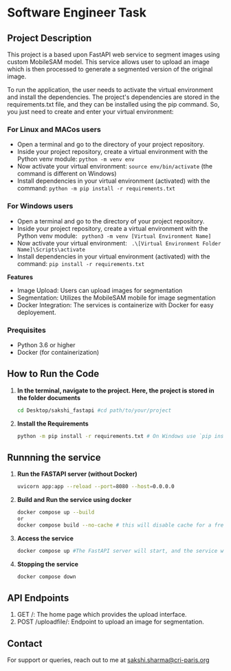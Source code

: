 # Software Engineer Task


## Project Description
This project is a based upon FastAPI web service to segment images using custom MobileSAM model. This service allows user to upload an image which is then processed to generate a segmented version of the original image.
 
To run the application, the user needs to activate the virtual environment and install the dependencies.
The project's dependencies are stored in the requirements.txt file, and they can be installed using the pip command.
So, you just need to create and enter your virtual environment:


### For Linux and MACos users
- Open a terminal and go to the directory of your project repository.
- Inside your project repository, create a virtual environment with the Python venv module:
``` python -m venv env ```
- Now activate your virtual environment:
```source env/bin/activate```
(the command is different on Windows)
- Install dependencies in your virtual environment (activated) with the command:
```python -m pip install -r requirements.txt```

### For Windows users
- Open a terminal and go to the directory of your project repository.
- Inside your project repository, create a virtual environment with the Python venv module:
``` python3 -m venv [Virtual Environment Name]```
- Now activate your virtual environment:
``` .\[Virtual Environment Folder Name]\Scripts\activate```
- Install dependencies in your virtual environment (activated) with the command:
```pip install -r requirements.txt```

**Features**
- Image Upload: Users can upload images for segmentation
- Segmentation: Utilizes the MobileSAM mobile for image segmentation
- Docker Integration: The services is containerize with Docker for easy deployement.


### Prequisites
- Python 3.6 or higher
- Docker (for containerization)


## How to Run the Code

1. **In the terminal, navigate to the project. Here, the project is stored in the folder documents**

    ```bash
    cd Desktop/sakshi_fastapi #cd path/to/your/project

    ```

2. **Install the Requirements**

    ```bash
    python -m pip install -r requirements.txt # On Windows use `pip install -r requirements.txt`

    ```

## Runnning the service

1. **Run the FASTAPI server (without Docker)**

    ```bash
    uvicorn app:app --reload --port=8080 --host=0.0.0.0
    ```
2. **Build and Run the service using docker**
    ```bash
    docker compose up --build
    or 
    docker compose build --no-cache # this will disable cache for a fresh image
    ```

3. **Access the service**
    ```bash
    docker compose up #The FastAPI server will start, and the service will be available at http://localhost:8080.

    ```

10. **Stopping the service**
    ```bash
    docker compose down
    ```

## API Endpoints
1. GET /: The home page which provides the upload interface.
2. POST /uploadfile/: Endpoint to upload an image for segmentation.

## Contact
For support or queries, reach out to me at sakshi.sharma@cri-paris.org
